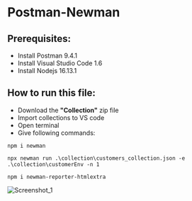 # Postman-Newman
## Prerequisites:
* Install Postman 9.4.1
* Install Visual Studio Code 1.6
* Install Nodejs 16.13.1
## How to run this file:
* Download the **"Collection"** zip file
* Import collections to VS code
* Open terminal
* Give following commands:
```
npm i newman
```
```
npx newman run .\collection\customers_collection.json -e .\collection\customerEnv -n 1
```
```
npm i newman-reporter-htmlextra
```

![Screenshot_1](https://user-images.githubusercontent.com/71173675/147214191-6e0357f9-dce2-46d3-af04-f4b91adc0fa1.png)
